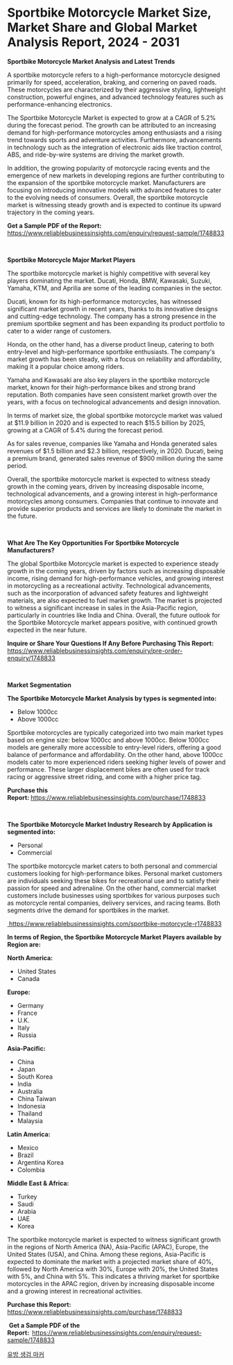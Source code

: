 <p><h1>Sportbike Motorcycle Market Size, Market Share and Global Market Analysis Report, 2024 - 2031</h1></p><p><strong>Sportbike Motorcycle Market Analysis and Latest Trends</strong></p>
<p><p>A sportbike motorcycle refers to a high-performance motorcycle designed primarily for speed, acceleration, braking, and cornering on paved roads. These motorcycles are characterized by their aggressive styling, lightweight construction, powerful engines, and advanced technology features such as performance-enhancing electronics.</p><p>The Sportbike Motorcycle Market is expected to grow at a CAGR of 5.2% during the forecast period. The growth can be attributed to an increasing demand for high-performance motorcycles among enthusiasts and a rising trend towards sports and adventure activities. Furthermore, advancements in technology such as the integration of electronic aids like traction control, ABS, and ride-by-wire systems are driving the market growth.</p><p>In addition, the growing popularity of motorcycle racing events and the emergence of new markets in developing regions are further contributing to the expansion of the sportbike motorcycle market. Manufacturers are focusing on introducing innovative models with advanced features to cater to the evolving needs of consumers. Overall, the sportbike motorcycle market is witnessing steady growth and is expected to continue its upward trajectory in the coming years.</p></p>
<p><strong>Get a Sample PDF of the Report:&nbsp;</strong> <a href="https://www.reliablebusinessinsights.com/enquiry/request-sample/1748833">https://www.reliablebusinessinsights.com/enquiry/request-sample/1748833</a></p>
<p>&nbsp;</p>
<p><strong>Sportbike Motorcycle Major Market Players</strong></p>
<p><p>The sportbike motorcycle market is highly competitive with several key players dominating the market. Ducati, Honda, BMW, Kawasaki, Suzuki, Yamaha, KTM, and Aprilia are some of the leading companies in the sector. </p><p>Ducati, known for its high-performance motorcycles, has witnessed significant market growth in recent years, thanks to its innovative designs and cutting-edge technology. The company has a strong presence in the premium sportbike segment and has been expanding its product portfolio to cater to a wider range of customers.</p><p>Honda, on the other hand, has a diverse product lineup, catering to both entry-level and high-performance sportbike enthusiasts. The company's market growth has been steady, with a focus on reliability and affordability, making it a popular choice among riders.</p><p>Yamaha and Kawasaki are also key players in the sportbike motorcycle market, known for their high-performance bikes and strong brand reputation. Both companies have seen consistent market growth over the years, with a focus on technological advancements and design innovation.</p><p>In terms of market size, the global sportbike motorcycle market was valued at $11.9 billion in 2020 and is expected to reach $15.5 billion by 2025, growing at a CAGR of 5.4% during the forecast period.</p><p>As for sales revenue, companies like Yamaha and Honda generated sales revenues of $1.5 billion and $2.3 billion, respectively, in 2020. Ducati, being a premium brand, generated sales revenue of $900 million during the same period.</p><p>Overall, the sportbike motorcycle market is expected to witness steady growth in the coming years, driven by increasing disposable income, technological advancements, and a growing interest in high-performance motorcycles among consumers. Companies that continue to innovate and provide superior products and services are likely to dominate the market in the future.</p></p>
<p>&nbsp;</p>
<p><strong>What Are The Key Opportunities For Sportbike Motorcycle Manufacturers?</strong></p>
<p><p>The global Sportbike Motorcycle market is expected to experience steady growth in the coming years, driven by factors such as increasing disposable income, rising demand for high-performance vehicles, and growing interest in motorcycling as a recreational activity. Technological advancements, such as the incorporation of advanced safety features and lightweight materials, are also expected to fuel market growth. The market is projected to witness a significant increase in sales in the Asia-Pacific region, particularly in countries like India and China. Overall, the future outlook for the Sportbike Motorcycle market appears positive, with continued growth expected in the near future.</p></p>
<p><strong>Inquire or Share Your Questions If Any Before Purchasing This Report:</strong> <a href="https://www.reliablebusinessinsights.com/enquiry/pre-order-enquiry/1748833">https://www.reliablebusinessinsights.com/enquiry/pre-order-enquiry/1748833</a></p>
<p>&nbsp;</p>
<p><strong>Market Segmentation</strong></p>
<p><strong>The Sportbike Motorcycle Market Analysis by types is segmented into:</strong></p>
<p><ul><li>Below 1000cc</li><li>Above 1000cc</li></ul></p>
<p><p>Sportbike motorcycles are typically categorized into two main market types based on engine size: below 1000cc and above 1000cc. Below 1000cc models are generally more accessible to entry-level riders, offering a good balance of performance and affordability. On the other hand, above 1000cc models cater to more experienced riders seeking higher levels of power and performance. These larger displacement bikes are often used for track racing or aggressive street riding, and come with a higher price tag.</p></p>
<p><strong>Purchase this Report:&nbsp;</strong><a href="https://www.reliablebusinessinsights.com/purchase/1748833">https://www.reliablebusinessinsights.com/purchase/1748833</a></p>
<p>&nbsp;</p>
<p><strong>The Sportbike Motorcycle Market Industry Research by Application is segmented into:</strong></p>
<p><ul><li>Personal</li><li>Commercial</li></ul></p>
<p><p>The sportbike motorcycle market caters to both personal and commercial customers looking for high-performance bikes. Personal market customers are individuals seeking these bikes for recreational use and to satisfy their passion for speed and adrenaline. On the other hand, commercial market customers include businesses using sportbikes for various purposes such as motorcycle rental companies, delivery services, and racing teams. Both segments drive the demand for sportbikes in the market.</p></p>
<p><a href="https://www.reliablebusinessinsights.com/sportbike-motorcycle-r1748833">&nbsp;https://www.reliablebusinessinsights.com/sportbike-motorcycle-r1748833</a></p>
<p><strong>In terms of Region, the Sportbike Motorcycle Market Players available by Region are:</strong></p>
<p>
    <p> <strong> North America: </strong>
        <ul>
            <li>United States</li>
            <li>Canada</li>
        </ul>
        </p> 
    <p> <strong> Europe: </strong>
        <ul>
            <li>Germany</li>
            <li>France</li>
            <li>U.K.</li>
            <li>Italy</li>
            <li>Russia</li>
        </ul>
        </p> 
    <p> <strong> Asia-Pacific: </strong>
        <ul>
            <li>China</li>
            <li>Japan</li>
            <li>South Korea</li>
            <li>India</li>
            <li>Australia</li>
            <li>China Taiwan</li>
            <li>Indonesia</li>
            <li>Thailand</li>
            <li>Malaysia</li>
        </ul>
        </p> 
    <p> <strong> Latin America: </strong>
        <ul>
            <li>Mexico</li>
            <li>Brazil</li>
            <li>Argentina Korea</li>
            <li>Colombia</li>
        </ul>
        </p> 
    <p> <strong> Middle East & Africa: </strong>
        <ul>
            <li>Turkey</li>
            <li>Saudi</li>
            <li>Arabia</li>
            <li>UAE</li>
            <li>Korea</li>
        </ul>
    </p>
    </p>
<p><p>The sportbike motorcycle market is expected to witness significant growth in the regions of North America (NA), Asia-Pacific (APAC), Europe, the United States (USA), and China. Among these regions, Asia-Pacific is expected to dominate the market with a projected market share of 40%, followed by North America with 30%, Europe with 20%, the United States with 5%, and China with 5%. This indicates a thriving market for sportbike motorcycles in the APAC region, driven by increasing disposable income and a growing interest in recreational activities.</p></p>
<p><strong>Purchase this Report: </strong><a href="https://www.reliablebusinessinsights.com/purchase/1748833">https://www.reliablebusinessinsights.com/purchase/1748833</a></p>
<p>&nbsp;<strong>Get a Sample PDF of the Report:&nbsp;&nbsp;</strong><a href="https://www.reliablebusinessinsights.com/enquiry/request-sample/1748833">https://www.reliablebusinessinsights.com/enquiry/request-sample/1748833</a></p>
<p><strong></strong></p>
<p><p><a href="https://github.com/nigaleamar09/Market-Research-Report-List-2/blob/main/230698180752.md">유방 생검 마커</a></p></p>